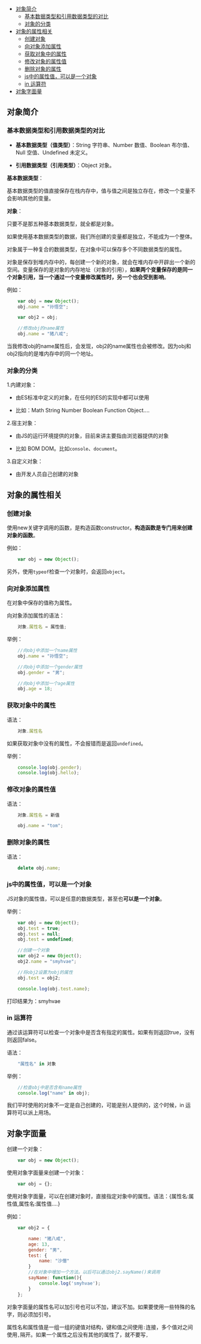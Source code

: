 <!-- MarkdownTOC -->

- [对象简介](#%E5%AF%B9%E8%B1%A1%E7%AE%80%E4%BB%8B)
    - [基本数据类型和引用数据类型的对比](#%E5%9F%BA%E6%9C%AC%E6%95%B0%E6%8D%AE%E7%B1%BB%E5%9E%8B%E5%92%8C%E5%BC%95%E7%94%A8%E6%95%B0%E6%8D%AE%E7%B1%BB%E5%9E%8B%E7%9A%84%E5%AF%B9%E6%AF%94)
    - [对象的分类](#%E5%AF%B9%E8%B1%A1%E7%9A%84%E5%88%86%E7%B1%BB)
- [对象的属性相关](#%E5%AF%B9%E8%B1%A1%E7%9A%84%E5%B1%9E%E6%80%A7%E7%9B%B8%E5%85%B3)
    - [创建对象](#%E5%88%9B%E5%BB%BA%E5%AF%B9%E8%B1%A1)
    - [向对象添加属性](#%E5%90%91%E5%AF%B9%E8%B1%A1%E6%B7%BB%E5%8A%A0%E5%B1%9E%E6%80%A7)
    - [获取对象中的属性](#%E8%8E%B7%E5%8F%96%E5%AF%B9%E8%B1%A1%E4%B8%AD%E7%9A%84%E5%B1%9E%E6%80%A7)
    - [修改对象的属性值](#%E4%BF%AE%E6%94%B9%E5%AF%B9%E8%B1%A1%E7%9A%84%E5%B1%9E%E6%80%A7%E5%80%BC)
    - [删除对象的属性](#%E5%88%A0%E9%99%A4%E5%AF%B9%E8%B1%A1%E7%9A%84%E5%B1%9E%E6%80%A7)
    - [js中的属性值，可以是一个对象](#js%E4%B8%AD%E7%9A%84%E5%B1%9E%E6%80%A7%E5%80%BC%EF%BC%8C%E5%8F%AF%E4%BB%A5%E6%98%AF%E4%B8%80%E4%B8%AA%E5%AF%B9%E8%B1%A1)
    - [in 运算符](#in-%E8%BF%90%E7%AE%97%E7%AC%A6)
- [对象字面量](#%E5%AF%B9%E8%B1%A1%E5%AD%97%E9%9D%A2%E9%87%8F)

<!-- /MarkdownTOC -->

<a id="%E5%AF%B9%E8%B1%A1%E7%AE%80%E4%BB%8B"></a>
## 对象简介

<a id="%E5%9F%BA%E6%9C%AC%E6%95%B0%E6%8D%AE%E7%B1%BB%E5%9E%8B%E5%92%8C%E5%BC%95%E7%94%A8%E6%95%B0%E6%8D%AE%E7%B1%BB%E5%9E%8B%E7%9A%84%E5%AF%B9%E6%AF%94"></a>
### 基本数据类型和引用数据类型的对比

- **基本数据类型（值类型）**：String 字符串、Number 数值、Boolean 布尔值、Null 空值、Undefined 未定义。

- **引用数据类型（引用类型）**：Object 对象。

**基本数据类型**：

基本数据类型的值直接保存在栈内存中，值与值之间是独立存在，修改一个变量不会影响其他的变量。

**对象**：

只要不是那五种基本数据类型，就全都是对象。

如果使用基本数据类型的数据，我们所创建的变量都是独立，不能成为一个整体。

对象属于一种复合的数据类型，在对象中可以保存多个不同数据类型的属性。

对象是保存到堆内存中的，每创建一个新的对象，就会在堆内存中开辟出一个新的空间。变量保存的是对象的内存地址（对象的引用），**如果两个变量保存的是同一个对象引用，当一个通过一个变量修改属性时，另一个也会受到影响**。

例如：

```javascript
	var obj = new Object();
	obj.name = "孙悟空";

	var obj2 = obj;

	//修改obj的name属性
	obj.name = "猪八戒";
```

当我修改obj的name属性后，会发现，obj2的name属性也会被修改。因为obj和obj2指向的是堆内存中的同一个地址。

<a id="%E5%AF%B9%E8%B1%A1%E7%9A%84%E5%88%86%E7%B1%BB"></a>
### 对象的分类

1.内建对象：

- 由ES标准中定义的对象，在任何的ES的实现中都可以使用

- 比如：Math String Number Boolean Function Object....

2.宿主对象：

- 由JS的运行环境提供的对象，目前来讲主要指由浏览器提供的对象

- 比如 BOM DOM。比如`console`、`document`。

3.自定义对象：

- 由开发人员自己创建的对象

<a id="%E5%AF%B9%E8%B1%A1%E7%9A%84%E5%B1%9E%E6%80%A7%E7%9B%B8%E5%85%B3"></a>
## 对象的属性相关

<a id="%E5%88%9B%E5%BB%BA%E5%AF%B9%E8%B1%A1"></a>
### 创建对象

使用new关键字调用的函数，是构造函数constructor。**构造函数是专门用来创建对象的函数**。

例如：

```javascript
	var obj = new Object();
```

另外，使用`typeof`检查一个对象时，会返回`object`。

<a id="%E5%90%91%E5%AF%B9%E8%B1%A1%E6%B7%BB%E5%8A%A0%E5%B1%9E%E6%80%A7"></a>
### 向对象添加属性

在对象中保存的值称为属性。

向对象添加属性的语法：

```javascript
	对象.属性名 = 属性值;
```

举例：

```javascript
	//向obj中添加一个name属性
	obj.name = "孙悟空";

	//向obj中添加一个gender属性
	obj.gender = "男";

	//向obj中添加一个age属性
	obj.age = 18;
```

<a id="%E8%8E%B7%E5%8F%96%E5%AF%B9%E8%B1%A1%E4%B8%AD%E7%9A%84%E5%B1%9E%E6%80%A7"></a>
### 获取对象中的属性

语法：

```javascript
	对象.属性名
```

如果获取对象中没有的属性，不会报错而是返回`undefined`。

举例：


```javascript
	console.log(obj.gender);
	console.log(obj.hello);
```

<a id="%E4%BF%AE%E6%94%B9%E5%AF%B9%E8%B1%A1%E7%9A%84%E5%B1%9E%E6%80%A7%E5%80%BC"></a>
### 修改对象的属性值

语法：

```javascript
	对象.属性名 = 新值
```


```javascript
	obj.name = "tom";
```



<a id="%E5%88%A0%E9%99%A4%E5%AF%B9%E8%B1%A1%E7%9A%84%E5%B1%9E%E6%80%A7"></a>
### 删除对象的属性

语法：

```javascript
	delete obj.name;
```


<a id="js%E4%B8%AD%E7%9A%84%E5%B1%9E%E6%80%A7%E5%80%BC%EF%BC%8C%E5%8F%AF%E4%BB%A5%E6%98%AF%E4%B8%80%E4%B8%AA%E5%AF%B9%E8%B1%A1"></a>
### js中的属性值，可以是一个对象

JS对象的属性值，可以是任意的数据类型，甚至也**可以是一个对象**。

举例：

```javascript
    var obj = new Object();
    obj.test = true;
    obj.test = null;
    obj.test = undefined;

    //创建一个对象
    var obj2 = new Object();
    obj2.name = "smyhvae";

    //将obj2设置为obj的属性
    obj.test = obj2;

    console.log(obj.test.name);
```

打印结果为：smyhvae




<a id="in-%E8%BF%90%E7%AE%97%E7%AC%A6"></a>
### in 运算符

通过该运算符可以检查一个对象中是否含有指定的属性。如果有则返回true，没有则返回false。

语法：

```javascript
	"属性名" in 对象
```

举例：

```javascript
	//检查obj中是否含有name属性
	console.log("name" in obj);
```


我们平时使用的对象不一定是自己创建的，可能是别人提供的，这个时候，in 运算符可以派上用场。

<a id="%E5%AF%B9%E8%B1%A1%E5%AD%97%E9%9D%A2%E9%87%8F"></a>
## 对象字面量

创建一个对象：

```javascript
	var obj = new Object();
```

使用对象字面量来创建一个对象：

```javascript
	var obj = {};
```


使用对象字面量，可以在创建对象时，直接指定对象中的属性。语法：{属性名:属性值,属性名:属性值....}

例如：

```javascript
	var obj2 = {

		name: "猪八戒",
		age: 13,
		gender: "男",
		test: {
			name: "沙僧"
		}
		//在对象中增加一个方法。以后可以通过obj2.sayName()来调用
		sayName: function(){
			console.log('smyhvae');
		}
	};
```


对象字面量的属性名可以加引号也可以不加，建议不加。如果要使用一些特殊的名字，则必须加引号。

属性名和属性值是一组一组的键值对结构，键和值之间使用`:`连接，多个值对之间使用`,`隔开。如果一个属性之后没有其他的属性了，就不要写`,`
































